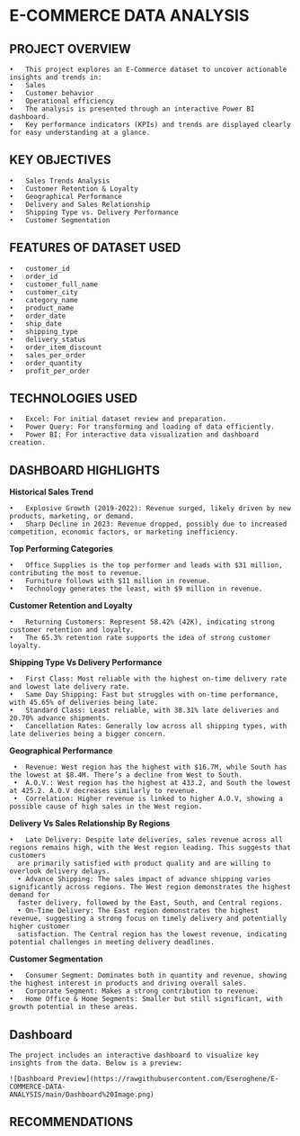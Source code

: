 # E-COMMERCE DATA ANALYSIS

## PROJECT OVERVIEW

	•	This project explores an E-Commerce dataset to uncover actionable insights and trends in:
	•	Sales
	•	Customer behavior
	•	Operational efficiency
	•	The analysis is presented through an interactive Power BI dashboard.
	•	Key performance indicators (KPIs) and trends are displayed clearly for easy understanding at a glance.
 
## KEY OBJECTIVES

	•	Sales Trends Analysis
	•	Customer Retention & Loyalty
	•	Geographical Performance
	•	Delivery and Sales Relationship
	•	Shipping Type vs. Delivery Performance
	•	Customer Segmentation
 
## FEATURES OF DATASET USED

	•	customer_id
	•	order_id
	•	customer_full_name
	•	customer_city
	•	category_name
	•	product_name
	•	order_date
	•	ship_date
	•	shipping_type
	•	delivery_status
	•	order_item_discount
	•	sales_per_order
	•	order_quantity
	•	profit_per_order

 ## TECHNOLOGIES USED
 
 	•	Excel: For initial dataset review and preparation.
	•	Power Query: For transforming and loading of data efficiently.
	•	Power BI: For interactive data visualization and dashboard creation.

 ## DASHBOARD HIGHLIGHTS
 
  **Historical Sales Trend**
	
	•	Explosive Growth (2019-2022): Revenue surged, likely driven by new products, marketing, or demand.
	•	Sharp Decline in 2023: Revenue dropped, possibly due to increased competition, economic factors, or marketing inefficiency.
 
  **Top Performing Categories**
	
 	•	Office Supplies is the top performer and leads with $31 million, contributing the most to revenue.
	•	Furniture follows with $11 million in revenue.
	•	Technology generates the least, with $9 million in revenue.
 
**Customer Retention and Loyalty**

	•	Returning Customers: Represent 58.42% (42K), indicating strong customer retention and loyalty.
	•	The 65.3% retention rate supports the idea of strong customer loyalty.

 **Shipping Type Vs Delivery Performance**
 
 	•	First Class: Most reliable with the highest on-time delivery rate and lowest late delivery rate.
	•	Same Day Shipping: Fast but struggles with on-time performance, with 45.65% of deliveries being late.
	•	Standard Class: Least reliable, with 38.31% late deliveries and 20.70% advance shipments.
	•	Cancellation Rates: Generally low across all shipping types, with late deliveries being a bigger concern.

**Geographical Performance**

	 •	Revenue: West region has the highest with $16.7M, while South has the lowest at $8.4M. There’s a decline from West to South.
	 •	A.O.V.: West region has the highest at 433.2, and South the lowest at 425.2. A.O.V decreases similarly to revenue.
	 •	Correlation: Higher revenue is linked to higher A.O.V, showing a possible cause of high sales in the West region.

 **Delivery Vs Sales Relationship By Regions**
 
    •	Late Delivery: Despite late deliveries, sales revenue across all regions remains high, with the West region leading. This suggests that customers 
      are primarily satisfied with product quality and are willing to overlook delivery delays.
	  •	Advance Shipping: The sales impact of advance shipping varies significantly across regions. The West region demonstrates the highest demand for 
      faster delivery, followed by the East, South, and Central regions.
	  •	On-Time Delivery: The East region demonstrates the highest revenue, suggesting a strong focus on timely delivery and potentially higher customer 
      satisfaction. The Central region has the lowest revenue, indicating potential challenges in meeting delivery deadlines.
		
**Customer Segmentation**

 	•	Consumer Segment: Dominates both in quantity and revenue, showing the highest interest in products and driving overall sales.
	•	Corporate Segment: Makes a strong contribution to revenue.
	•	Home Office & Home Segments: Smaller but still significant, with growth potential in these areas.

## Dashboard

    The project includes an interactive dashboard to visualize key insights from the data. Below is a preview:

    ![Dashboard Preview](https://rawgithubusercontent.com/Eseroghene/E-COMMERCE-DATA- 
    ANALYSIS/main/Dashboard%20Image.png)

## RECOMMENDATIONS

